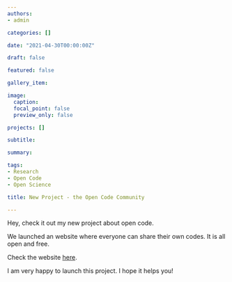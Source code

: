 ```yaml
---
authors:
- admin

categories: []

date: "2021-04-30T00:00:00Z"

draft: false

featured: false

gallery_item:

image:
  caption:
  focal_point: false
  preview_only: false

projects: []

subtitle: 

summary: 

tags:
- Research
- Open Code
- Open Science

title: New Project - the Open Code Community

---
```


Hey, check it out my new project about open code. 

We launched an website where everyone can share their own codes. It is all open and free.

Check the website [here](https://opencodecom.net/).

I am very happy to launch this project. I hope it helps you!

